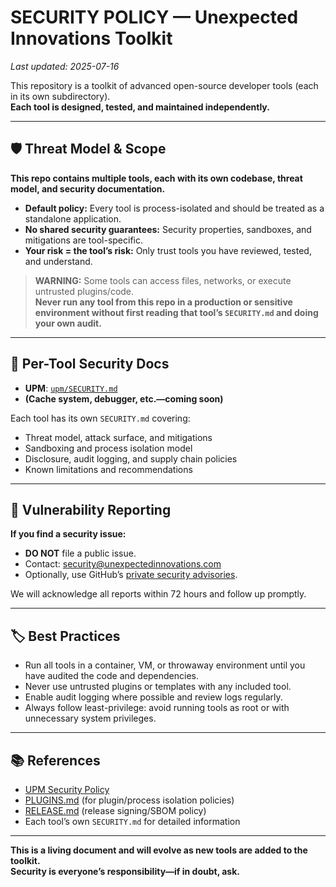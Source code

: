 # SECURITY POLICY — Unexpected Innovations Toolkit

_Last updated: 2025-07-16_

This repository is a toolkit of advanced open-source developer tools (each in its own subdirectory).  
**Each tool is designed, tested, and maintained independently.**

---

## 🛡️ Threat Model & Scope

**This repo contains multiple tools, each with its own codebase, threat model, and security documentation.**  
- **Default policy:** Every tool is process-isolated and should be treated as a standalone application.
- **No shared security guarantees:** Security properties, sandboxes, and mitigations are tool-specific.  
- **Your risk = the tool’s risk:** Only trust tools you have reviewed, tested, and understand.

> **WARNING:** Some tools can access files, networks, or execute untrusted plugins/code.  
> **Never run any tool from this repo in a production or sensitive environment without first reading that tool’s `SECURITY.md` and doing your own audit.**

---

## 🔗 Per-Tool Security Docs

- **UPM**: [`upm/SECURITY.md`](upm/SECURITY.md)  
- **(Cache system, debugger, etc.—coming soon)**

Each tool has its own `SECURITY.md` covering:
- Threat model, attack surface, and mitigations
- Sandboxing and process isolation model
- Disclosure, audit logging, and supply chain policies
- Known limitations and recommendations

---

## 🚨 Vulnerability Reporting

**If you find a security issue:**

- **DO NOT** file a public issue.
- Contact: [security@unexpectedinnovations.com](mailto:security@unexpectedinnovations.com)  
- Optionally, use GitHub’s [private security advisories](https://docs.github.com/en/code-security/security-advisories/guidance-on-reporting-and-writing/privately-reporting-a-security-vulnerability).

We will acknowledge all reports within 72 hours and follow up promptly.

---

## 🏷️ Best Practices

- Run all tools in a container, VM, or throwaway environment until you have audited the code and dependencies.
- Never use untrusted plugins or templates with any included tool.
- Enable audit logging where possible and review logs regularly.
- Always follow least-privilege: avoid running tools as root or with unnecessary system privileges.

---

## 📚 References

- [UPM Security Policy](upm/SECURITY.md)
- [PLUGINS.md](PLUGINS.md) (for plugin/process isolation policies)
- [RELEASE.md](RELEASE.md) (release signing/SBOM policy)
- Each tool’s own `SECURITY.md` for detailed information

---

**This is a living document and will evolve as new tools are added to the toolkit.  
Security is everyone’s responsibility—if in doubt, ask.**
